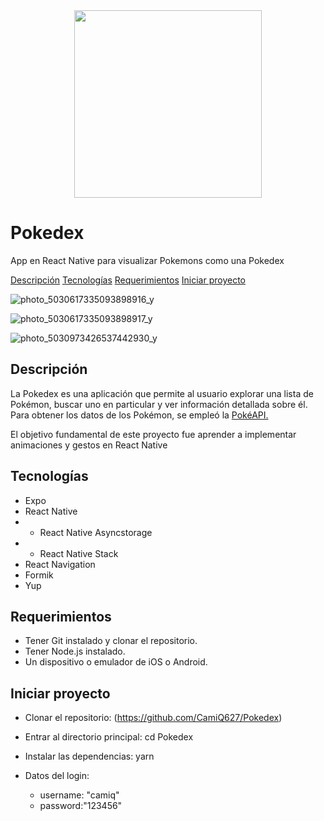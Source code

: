 <div id="header" align="center">
  <img decoding="async" src="https://upload.wikimedia.org/wikipedia/commons/thumb/9/98/International_Pok%C3%A9mon_logo.svg/2560px-International_Pok%C3%A9mon_logo.svg.png" width="300"/>
</div>

# Pokedex
App en React Native para visualizar Pokemons como una Pokedex

[Descripción](#descripción)    [Tecnologías](#tecnologías)    [Requerimientos](#requerimientos)    [Iniciar proyecto](#iniciar-proyecto)

![photo_5030617335093898916_y](https://github.com/user-attachments/assets/bec508d7-9294-4031-b839-6a794656d74c)

![photo_5030617335093898917_y](https://github.com/user-attachments/assets/02b36f63-b09b-42fb-9c19-4ffe1c12ed6f)

![photo_5030973426537442930_y](https://github.com/user-attachments/assets/cd63b258-bb21-4df8-bd30-2e609c15945c)


## Descripción

La Pokedex es una aplicación que permite al usuario explorar una lista de Pokémon, buscar uno en particular y ver información detallada sobre él. Para obtener los datos de los Pokémon, se empleó la <a href="https://pokeapi.co/#google_vignette">PokéAPI.</a>

El objetivo fundamental de este proyecto fue aprender a implementar animaciones y gestos en React Native

## Tecnologías

* Expo
* React Native
* * React Native Asyncstorage
* * React Native Stack
* React Navigation
* Formik
* Yup


## Requerimientos
* Tener Git instalado y clonar el repositorio.
* Tener Node.js instalado.
* Un dispositivo o emulador de iOS o Android.

## Iniciar proyecto
  - Clonar el repositorio:
   (https://github.com/CamiQ627/Pokedex)

  - Entrar al directorio principal:
   cd Pokedex
  
  - Instalar las dependencias:
   yarn

  - Datos del login:
    * username: "camiq"
    * password:"123456"





